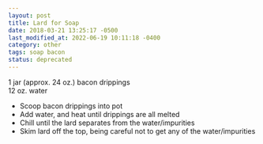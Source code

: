 ```yaml
---
layout: post
title: Lard for Soap
date: 2018-03-21 13:25:17 -0500
last_modified_at: 2022-06-19 10:11:18 -0400
category: other
tags: soap bacon
status: deprecated
---
```

1 jar (approx. 24 oz.) bacon drippings  
12 oz. water  

  * Scoop bacon drippings into pot
  * Add water, and heat until drippings are all melted
  * Chill until the lard separates from the water/impurities
  * Skim lard off the top, being careful not to get any of the water/impurities

